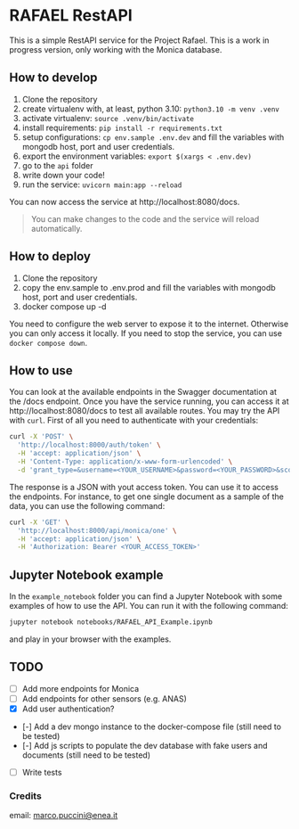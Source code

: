 # RAFAEL RestAPI 
This is a simple RestAPI service for the Project Rafael. This is a work in progress version, only working with the Monica database.


## How to develop
1. Clone the repository
2. create virtualenv with, at least, python 3.10: `python3.10 -m venv .venv`
3. activate virtualenv: `source .venv/bin/activate`
4. install requirements: `pip install -r requirements.txt`
5. setup configurations: `cp env.sample .env.dev` and fill the variables with mongodb host, port and user credentials.
6. export the environment variables: `export $(xargs < .env.dev)`
7. go to the `api` folder
8. write down your code!
9. run the service: `uvicorn main:app --reload`
   
You can now access the service at http://localhost:8080/docs. 
> You can make changes to the code and the service will reload automatically.


## How to deploy
1. Clone the repository
2. copy the env.sample to .env.prod and fill the variables with mongodb host, port and user credentials.
3. docker compose up -d

You need to configure the web server to expose it to the internet. Otherwise you can only access it locally.
If you need to stop the service, you can use `docker compose down`.


## How to use
You can look at the available endpoints in the Swagger documentation at the /docs endpoint. Once you have the service running, you can access it at http://localhost:8080/docs to test all available routes. You may try the API with `curl`. First of all you need to authenticate with your credentials:
```bash
curl -X 'POST' \
  'http://localhost:8000/auth/token' \
  -H 'accept: application/json' \
  -H 'Content-Type: application/x-www-form-urlencoded' \
  -d 'grant_type=&username=<YOUR_USERNAME>&password=<YOUR_PASSWORD>&scope=&client_id=&client_secret='
```
The response is a JSON with yout access token. You can use it to access the endpoints. For instance, to get one single document as a sample of the data, you can use the following command:

```bash
curl -X 'GET' \
  'http://localhost:8000/api/monica/one' \
  -H 'accept: application/json' \
  -H 'Authorization: Bearer <YOUR_ACCESS_TOKEN>'
```

## Jupyter Notebook example

In the `example_notebook` folder you can find a Jupyter Notebook with some examples of how to use the API. You can run it with the following command:
```bash
jupyter notebook notebooks/RAFAEL_API_Example.ipynb
```
and play in your browser with the examples.


## TODO
- [ ] Add more endpoints for Monica
- [ ] Add endpoints for other sensors (e.g. ANAS)
- [X] Add user authentication?
- [-] Add a dev mongo instance to the docker-compose file (still need to be tested)
- [-] Add js scripts to populate the dev database with fake users and documents (still need to be tested)
- [ ] Write tests



### Credits
email: [marco.puccini@enea.it](marco.puccini@enea.it)